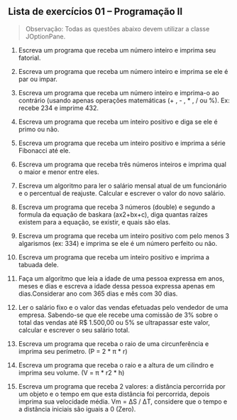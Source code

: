 Lista de exercícios 01 – Programação II
--

> Observação: Todas as questões abaixo devem utilizar a classe
> JOptionPane.

 1. Escreva um programa que receba um número inteiro e imprima seu
    fatorial.   
    
 2. Escreva um programa que receba um número inteiro e imprima se ele é par ou impar.
 3. Escreva um programa que receba um número inteiro e imprima-o ao contrário (usando apenas operações matemáticas (+ , - , * , /  ou %). Ex: recebe 234 e imprime 432.
 4. Escreva um programa que receba um inteiro positivo e diga se ele é primo ou não.
 5. Escreva um programa que receba um inteiro positivo e imprima a série Fibonacci até ele.
 6. Escreva um programa que receba três números inteiros e imprima qual o maior e menor entre eles.
 7. Escreva um algoritmo para ler o salário mensal atual de um funcionário e o percentual de reajuste. Calcular e escrever o valor do novo salário.
 8. Escreva um programa que receba 3 números (double) e segundo a formula da equação de baskara (ax2+bx+c), diga quantas raízes existem para a equação, se existir, e quais são elas.
 9. Escreva um programa que receba um inteiro positivo com pelo menos 3 algarismos (ex: 334) e imprima se ele é um número perfeito ou não.
 10. Escreva um programa que receba um inteiro positivo e imprima a tabuada dele.
 11. Faça um algoritmo que leia a idade de uma pessoa expressa em anos, meses e dias e escreva a idade dessa pessoa expressa apenas em dias.Considerar ano com 365 dias e mês com 30 dias.
 12. Ler o salário fixo e o valor das vendas efetuadas pelo vendedor de uma empresa. Sabendo-se que ele recebe uma comissão de 3% sobre o total das vendas até R$ 1.500,00 ou 5% se ultrapassar este valor, calcular e escrever o seu salário total.
 13. Escreva um programa que receba o raio de uma circunferência e imprima seu perímetro. (P = 2 * π * r)
 14. Escreva um programa que receba o raio e a altura de um cilindro e    imprima seu volume. (V = π * r2 * h)
 15. Escreva um programa que receba 2 valores: a distância percorrida por um objeto e o tempo em que esta distância foi percorrida, depois   imprima sua velocidade média. Vm = ΔS / ΔT, considere que o tempo e
    a distância iniciais são iguais a 0 (Zero).